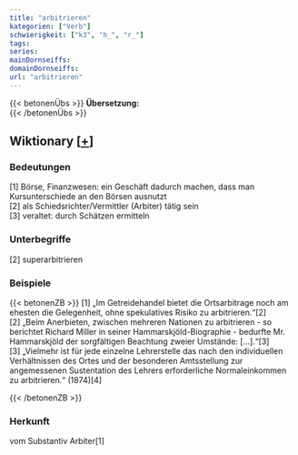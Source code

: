 ```yaml
---
title: "arbitrieren"
kategorien: ["Verb"]
schwierigkeit: ["k3", "h_", "r_"]
tags:
series:
mainDornseiffs:
domainDornseiffs:
url: "arbitrieren"
---
```


{{< betonenÜbs >}}
**Übersetzung:**  
{{< /betonenÜbs >}}

## Wiktionary [[+](https://de.wiktionary.org/wiki/arbitrieren)]

### Bedeutungen
[1] Börse, Finanzwesen: ein Geschäft dadurch machen, dass man Kursunterschiede an den Börsen ausnutzt  
[2] als Schiedsrichter/Vermittler (Arbiter) tätig sein  
[3] veraltet: durch Schätzen ermitteln  

### Unterbegriffe
[2] superarbitrieren  

### Beispiele
{{< betonenZB >}}
[1] „Im Getreidehandel bietet die Ortsarbitrage noch am ehesten die Gelegenheit, ohne spekulatives Risiko zu arbitrieren.“[2]  
[2] „Beim Anerbieten, zwischen mehreren Nationen zu arbitrieren - so berichtet Richard Miller in seiner Hammarskjöld-Biographie - bedurfte Mr. Hammarskjöld der sorgfältigen Beachtung zweier Umstände: […].“[3]  
[3] „Vielmehr ist für jede einzelne Lehrerstelle das nach den individuellen Verhältnissen des Ortes und der besonderen Amtsstellung zur angemessenen Sustentation des Lehrers erforderliche Normaleinkommen zu arbitrieren.“ (1874)[4]  

{{< /betonenZB >}}
### Herkunft
vom Substantiv Arbiter[1]  


